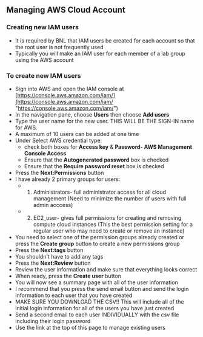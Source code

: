 ## Managing AWS Cloud Account

### Creating new IAM users
- It is required by BNL that IAM users be created for each account so that the root user is not frequently used
- Typically you will make an IAM user for each member of a lab group using the AWS account

### To create new IAM users
- Sign into AWS and open the IAM console at [https://console.aws.amazon.com/iam/](https://console.aws.amazon.com/iam/ "https://console.aws.amazon.com/iam/")
- In the navigation pane, choose **Users** then choose **Add users**
- Type the user name for the new user. THIS WILL BE THE SIGN-IN name for AWS. 
- A maximum of 10 users can be added at one time
- Under Select AWS credential type:
	- check both boxes for **Access key** & **Password- AWS Management Console Access**
	- Ensure that the **Autogenerated password** box is checked
	- Ensure that the **Require password reset** box is checked
- Press the **Next:Permissions** button
- I have already 2 primary groups for users:
	- 1) Administrators- full administrator access for all cloud management (Need to minimize the number of users with full admin acccess)
	- 2) EC2_user- gives full permissions for creating and removing compute cloud instances (This the best permission setting for a regular user who may need to create or remove an instance)
- You need to select one of the permission groups already created or press the **Create group** button to create a new permissions group
- Press the **Next:tags** button
- You shouldn't have to add any tags
- Press the **Next:Review** button
- Review the user information and make sure that everything looks correct
- When ready, press the **Create user** button
- You will now see a summary page with all of the user information
- I recommend that you press the send email button and send the login information to each user that you have created
- MAKE SURE YOU DOWNLOAD THE CSV!! This will include all of the initial login information for all of the users you have just created
- Send a second email to each user INDIVIDUALLY with the csv file including their login password
- Use the link at the top of this page to manage existing users